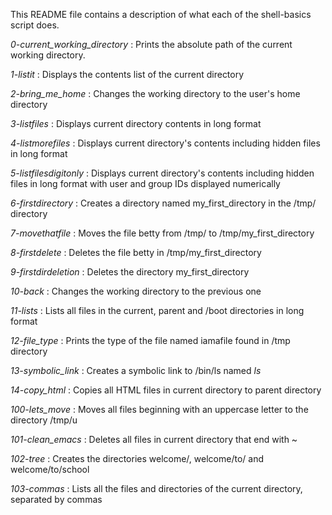 This README file contains a description of what each of the shell-basics script does. 


*0-current_working_directory*  : Prints the absolute path of the current working directory.

*1-listit*  : Displays the contents list of the current directory

*2-bring_me_home*  : Changes the working directory to the user's home directory

*3-listfiles*  : Displays current directory contents in long format

*4-listmorefiles*  : Displays current directory's contents including hidden files in long format

*5-listfilesdigitonly*  : Displays current directory's contents including hidden files in long format with user and group IDs displayed numerically

*6-firstdirectory*  : Creates a directory named my_first_directory in the /tmp/ directory

*7-movethatfile*  : Moves the file betty from /tmp/ to /tmp/my_first_directory

*8-firstdelete*  : Deletes the file betty in /tmp/my_first_directory

*9-firstdirdeletion*  : Deletes the directory my_first_directory

*10-back*  : Changes the working directory to the previous one

*11-lists*  : Lists all files in the current, parent  and /boot directories in long format

*12-file_type*  : Prints the type of the file named iamafile found in /tmp directory

*13-symbolic_link*  : Creates a symbolic link to /bin/ls named _ls_

*14-copy_html*  : Copies all HTML files in current directory to parent directory

*100-lets_move*  : Moves all files beginning with an uppercase letter to the directory /tmp/u

*101-clean_emacs*  : Deletes all files in current directory that end with ~

*102-tree*  : Creates the directories welcome/, welcome/to/ and welcome/to/school

*103-commas*  : Lists all the files and directories of the current directory, separated by commas


